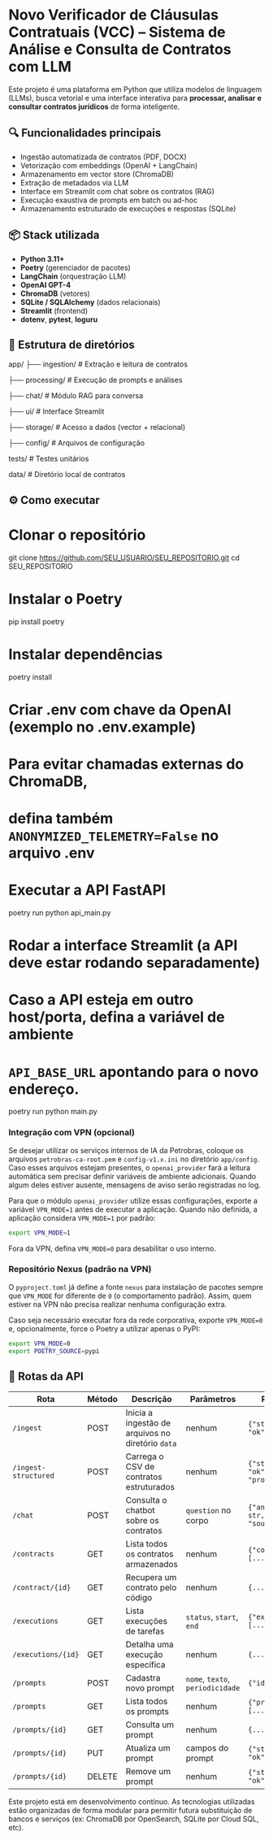 # Novo Verificador de Cláusulas Contratuais (VCC) – Sistema de Análise e Consulta de Contratos com LLM

Este projeto é uma plataforma em Python que utiliza modelos de linguagem (LLMs), busca vetorial e uma interface interativa para **processar, analisar e consultar contratos jurídicos** de forma inteligente.

## 🔍 Funcionalidades principais

- Ingestão automatizada de contratos (PDF, DOCX)
- Vetorização com embeddings (OpenAI + LangChain)
- Armazenamento em vector store (ChromaDB)
- Extração de metadados via LLM
- Interface em Streamlit com chat sobre os contratos (RAG)
- Execução exaustiva de prompts em batch ou ad-hoc
- Armazenamento estruturado de execuções e respostas (SQLite)

## 📦 Stack utilizada

- **Python 3.11+**
- **Poetry** (gerenciador de pacotes)
- **LangChain** (orquestração LLM)
- **OpenAI GPT-4**
- **ChromaDB** (vetores)
- **SQLite / SQLAlchemy** (dados relacionais)
- **Streamlit** (frontend)
- **dotenv**, **pytest**, **loguru**

## 🧱 Estrutura de diretórios
app/
├── ingestion/ # Extração e leitura de contratos

├── processing/ # Execução de prompts e análises

├── chat/ # Módulo RAG para conversa

├── ui/ # Interface Streamlit

├── storage/ # Acesso a dados (vector + relacional)

├── config/ # Arquivos de configuração

tests/ # Testes unitários

data/ # Diretório local de contratos

## ⚙️ Como executar

# Clonar o repositório
git clone https://github.com/SEU_USUARIO/SEU_REPOSITORIO.git
cd SEU_REPOSITORIO

# Instalar o Poetry
pip install poetry

# Instalar dependências
poetry install

# Criar .env com chave da OpenAI (exemplo no .env.example)
# Para evitar chamadas externas do ChromaDB,
# defina também `ANONYMIZED_TELEMETRY=False` no arquivo .env

# Executar a API FastAPI
poetry run python api_main.py

# Rodar a interface Streamlit (a API deve estar rodando separadamente)
# Caso a API esteja em outro host/porta, defina a variável de ambiente
# `API_BASE_URL` apontando para o novo endereço.
poetry run python main.py

### Integração com VPN (opcional)

Se desejar utilizar os serviços internos de IA da Petrobras, coloque os arquivos
`petrobras-ca-root.pem` e `config-v1.x.ini` no diretório `app/config`. Caso
esses arquivos estejam presentes, o `openai_provider` fará a leitura automática
sem precisar definir variáveis de ambiente adicionais. Quando algum deles
estiver ausente, mensagens de aviso serão registradas no log.

Para que o módulo `openai_provider` utilize essas configurações, exporte a
variável `VPN_MODE=1` antes de executar a aplicação. Quando não definida, a
aplicação considera `VPN_MODE=1` por padrão:

```bash
export VPN_MODE=1
```

Fora da VPN, defina `VPN_MODE=0` para desabilitar o uso interno.

### Repositório Nexus (padrão na VPN)

O `pyproject.toml` já define a fonte `nexus` para instalação de pacotes sempre que
`VPN_MODE` for diferente de `0` (o comportamento padrão). Assim, quem estiver na VPN
não precisa realizar nenhuma configuração extra.

Caso seja necessário executar fora da rede corporativa, exporte `VPN_MODE=0` e,
opcionalmente, force o Poetry a utilizar apenas o PyPI:

```bash
export VPN_MODE=0
export POETRY_SOURCE=pypi
```

## 📑 Rotas da API

| Rota | Método | Descrição | Parâmetros | Retorno |
|------|--------|-----------|------------|---------|
| `/ingest` | POST | Inicia a ingestão de arquivos no diretório `data` | nenhum | `{"status": "ok"}` |
| `/ingest-structured` | POST | Carrega o CSV de contratos estruturados | nenhum | `{"status": "ok", "progress": n}` |
| `/chat` | POST | Consulta o chatbot sobre os contratos | `question` no corpo | `{"answer": str, "sources": []}` |
| `/contracts` | GET | Lista todos os contratos armazenados | nenhum | `{"contracts": [...]}` |
| `/contract/{id}` | GET | Recupera um contrato pelo código | nenhum | `{...}` |
| `/executions` | GET | Lista execuções de tarefas | `status`, `start`, `end` | `{"executions": [...]}` |
| `/executions/{id}` | GET | Detalha uma execução específica | nenhum | `{...}` |
| `/prompts` | POST | Cadastra novo prompt | `nome`, `texto`, `periodicidade` | `{"id": n}` |
| `/prompts` | GET | Lista todos os prompts | nenhum | `{"prompts": [...]}` |
| `/prompts/{id}` | GET | Consulta um prompt | nenhum | `{...}` |
| `/prompts/{id}` | PUT | Atualiza um prompt | campos do prompt | `{"status": "ok"}` |
| `/prompts/{id}` | DELETE | Remove um prompt | nenhum | `{"status": "ok"}` |

Este projeto está em desenvolvimento contínuo. As tecnologias utilizadas estão organizadas de forma modular para permitir futura substituição de bancos e serviços (ex: ChromaDB por OpenSearch, SQLite por Cloud SQL, etc).
